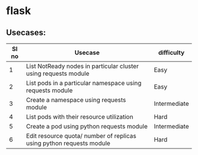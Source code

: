 # flask


## Usecases:

|Sl no|Usecase|difficulty|
|--|--|--|
|1|List NotReady nodes in particular cluster  using requests module|Easy|
|2|List pods in a particular namespace  using requests module|Easy|
|3|Create a namespace using requests module|Intermediate|
|4| List pods with their resource utilization |Hard|
|5| Create a pod using python requests module |Intermediate|
|6| Edit resource quota/ number of replicas using python requests module|Hard|
